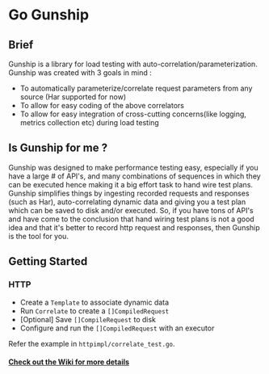 # Go Gunship

## Brief
Gunship is a library for load testing with auto-correlation/parameterization. Gunship was created with 3 goals in mind :
- To automatically parameterize/correlate request parameters from any source (Har supported for now)
- To allow for easy coding of the above correlators
- To allow for easy integration of cross-cutting concerns(like logging, metrics collection etc) during load testing

## Is Gunship for me ?
Gunship was designed to make performance testing easy, especially if you have a large # of API's, and many combinations of sequences in which they can be executed hence making it a big effort task to hand wire test plans. Gunship simplifies things by ingesting recorded requests and responses (such as Har), auto-correlating dynamic data and giving you a test plan which can be saved to disk and/or executed. So, if you have tons of API's and have come to the conclusion that hand wiring test plans is not a good idea and that it's better to record http request and responses, then Gunship is the tool for you.

## Getting Started
### HTTP
- Create a `Template` to associate dynamic data
- Run `Correlate` to create a `[]CompiledRequest`
- [Optional] Save `[]CompileRequest` to disk
- Configure and run the `[]CompiledRequest` with an executor

Refer the example in `httpimpl/correlate_test.go`.

#### [Check out the Wiki for more details](https://github.com/7-m/go-gunship/wiki)